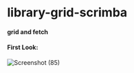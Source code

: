 # library-grid-scrimba
#### grid and fetch
#### First Look:
![Screenshot (85)](https://user-images.githubusercontent.com/85759426/143777662-053afbcd-2918-44b1-9ed8-6383ca5ff69d.png)

